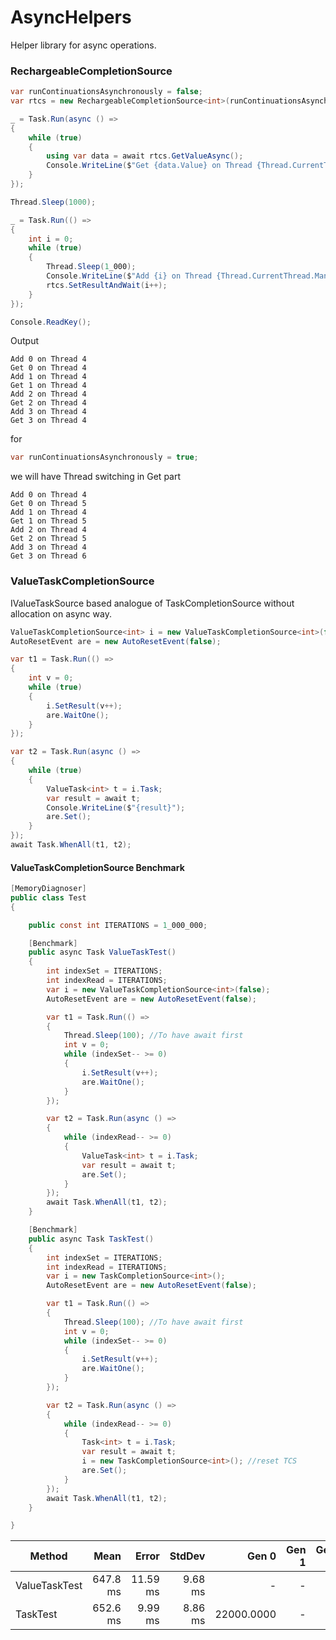 # AsyncHelpers
Helper library for async operations.

### RechargeableCompletionSource

```C#
var runContinuationsAsynchronously = false;
var rtcs = new RechargeableCompletionSource<int>(runContinuationsAsynchronously);

_ = Task.Run(async () =>
{
    while (true)
    {
        using var data = await rtcs.GetValueAsync();
        Console.WriteLine($"Get {data.Value} on Thread {Thread.CurrentThread.ManagedThreadId}");
    }
});

Thread.Sleep(1000);

_ = Task.Run(() =>
{
    int i = 0;
    while (true)
    {
        Thread.Sleep(1_000);
        Console.WriteLine($"Add {i} on Thread {Thread.CurrentThread.ManagedThreadId}");
        rtcs.SetResultAndWait(i++);
    }
});

Console.ReadKey();
```

Output
```
Add 0 on Thread 4
Get 0 on Thread 4
Add 1 on Thread 4
Get 1 on Thread 4
Add 2 on Thread 4
Get 2 on Thread 4
Add 3 on Thread 4
Get 3 on Thread 4
```
for 
```C#
var runContinuationsAsynchronously = true; 
```
we will have Thread switching in Get part

```
Add 0 on Thread 4
Get 0 on Thread 5
Add 1 on Thread 4
Get 1 on Thread 5
Add 2 on Thread 4
Get 2 on Thread 5
Add 3 on Thread 4
Get 3 on Thread 6
```

### ValueTaskCompletionSource

IValueTaskSource based analogue of TaskCompletionSource without allocation on async way.

```C#
ValueTaskCompletionSource<int> i = new ValueTaskCompletionSource<int>(false);
AutoResetEvent are = new AutoResetEvent(false);

var t1 = Task.Run(() =>
{
    int v = 0;
    while (true)
    {
        i.SetResult(v++);
        are.WaitOne();
    }
});

var t2 = Task.Run(async () =>
{
    while (true)
    {
        ValueTask<int> t = i.Task;
        var result = await t;
        Console.WriteLine($"{result}");
        are.Set();
    }
});
await Task.WhenAll(t1, t2);
```

#### ValueTaskCompletionSource Benchmark

```C#
[MemoryDiagnoser]
public class Test
{

    public const int ITERATIONS = 1_000_000;

    [Benchmark]
    public async Task ValueTaskTest()
    {
        int indexSet = ITERATIONS;
        int indexRead = ITERATIONS;
        var i = new ValueTaskCompletionSource<int>(false);
        AutoResetEvent are = new AutoResetEvent(false);

        var t1 = Task.Run(() =>
        {
            Thread.Sleep(100); //To have await first
            int v = 0;
            while (indexSet-- >= 0)
            {
                i.SetResult(v++);
                are.WaitOne();
            }
        });

        var t2 = Task.Run(async () =>
        {
            while (indexRead-- >= 0)
            {
                ValueTask<int> t = i.Task;
                var result = await t;
                are.Set();
            }
        });
        await Task.WhenAll(t1, t2);
    }

    [Benchmark]
    public async Task TaskTest()
    {
        int indexSet = ITERATIONS;
        int indexRead = ITERATIONS;
        var i = new TaskCompletionSource<int>();
        AutoResetEvent are = new AutoResetEvent(false);

        var t1 = Task.Run(() =>
        {
            Thread.Sleep(100); //To have await first
            int v = 0;
            while (indexSet-- >= 0)
            {
                i.SetResult(v++);
                are.WaitOne();
            }
        });

        var t2 = Task.Run(async () =>
        {
            while (indexRead-- >= 0)
            {
                Task<int> t = i.Task;
                var result = await t;
                i = new TaskCompletionSource<int>(); //reset TCS
                are.Set();
            }
        });
        await Task.WhenAll(t1, t2);
    }

}
```

|        Method |     Mean |    Error |  StdDev |      Gen 0 | Gen 1 | Gen 2 |   Allocated |
|-------------- |---------:|---------:|--------:|-----------:|------:|------:|------------:|
| ValueTaskTest | 647.8 ms | 11.59 ms | 9.68 ms |          - |     - |     - |     1.09 KB |
|      TaskTest | 652.6 ms |  9.99 ms | 8.86 ms | 22000.0000 |     - |     - | 93751.19 KB |
